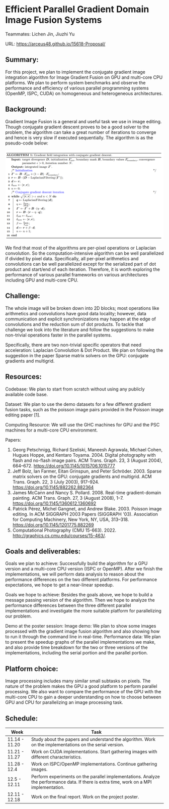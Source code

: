 # Efficient Parallel Gradient Domain Image Fusion Systems

Teammates: Lichen Jin, Jiuzhi Yu

URL: https://arceus48.github.io/15618-Proposal/

## Summary: 
For this project, we plan to implement the conjugate gradient image integration algorithm for  Image Gradient Fusion on GPU and multi-core CPU platforms. We plan to perform system benchmarks and observe the performance and efficiency of various parallel programming systems (OpenMP, ISPC, CUDA) on homogeneous and heterogeneous architectures.

## Background:
Gradient Image Fusion is a general and useful task we use in image editing. Though conjugate gradient descent proves to be a good solver to the problem, the algorithm can take a great number of iterations to converge and hence is very slow if executed sequentially. The algorithm is as the pseudo-code below:

![Pseudo Code](imgs/algorithm.png)

We find that most of the algorithms are per-pixel operations or Laplacian convolution. So the computation-intensive algorithm can be well parallelized if divided by pixel data. Specifically, all per-pixel arithmetics and convolutions can be well parallelized except for the serialized part of dot product and start/end of each iteration. Therefore, it is worth exploring the performance of various parallel frameworks on various architectures including GPU and multi-core CPU.

## Challenge:
The whole image will be broken down into 2D blocks; most operations like arithmetics and convolutions have good data locality; however, data communication and explicit synchronizations may happen at the edge of convolutions and the reduction sum of dot products. To tackle that challenge we look into the literature and follow the suggestions to make non-trivial operations faster in the parallel systems.

Specifically, there are two non-trivial specific operators that need acceleration: Laplacian Convolution & Dot Product. We plan on following the suggestion in the paper Sparse matrix solvers on the GPU: conjugate gradients and multigrid.

## Resources:

Codebase: 
We plan to start from scratch without using any publicly available code base.

Dataset: 
We plan to use the demo datasets for a few different gradient fusion tasks, such as the poisson image pairs provided in the Poisson image editing paper [1].

Computing Resource: 
We will use the GHC machines for GPU and the PSC machines for a multi-core CPU environment.

Papers:
1. Georg Petschnigg, Richard Szeliski, Maneesh Agrawala, Michael Cohen, Hugues Hoppe, and Kentaro Toyama. 2004. Digital photography with flash and no-flash image pairs. ACM Trans. Graph. 23, 3 (August 2004), 664–672. https://doi.org/10.1145/1015706.1015777
2. Jeff Bolz, Ian Farmer, Eitan Grinspun, and Peter Schröder. 2003. Sparse matrix solvers on the GPU: conjugate gradients and multigrid. ACM Trans. Graph. 22, 3 (July 2003), 917–924. https://doi.org/10.1145/882262.882364
3. James McCann and Nancy S. Pollard. 2008. Real-time gradient-domain painting. ACM Trans. Graph. 27, 3 (August 2008), 1–7. https://doi.org/10.1145/1360612.1360692
4. Patrick Pérez, Michel Gangnet, and Andrew Blake. 2003. Poisson image editing. In ACM SIGGRAPH 2003 Papers (SIGGRAPH '03). Association for Computing Machinery, New York, NY, USA, 313–318. https://doi.org/10.1145/1201775.882269
5. Computational Photography (CMU 15-663). 2022. http://graphics.cs.cmu.edu/courses/15-463/.


## Goals and deliverables:

Goals we plan to achieve: Successfully build the algorithm for a GPU version and a multi-core CPU version (ISPC or OpenMP). After we finish the implementations, we will perform data analysis to reason about the performance differences on the two different platforms. For performance expectations, we hope to get a near-linear speedup.

Goals we hope to achieve: Besides the goals above, we hope to build a message passing version of the algorithm. Then we hope to analyze the performance differences between the three different parallel implementations and investigate the more suitable platform for parallelizing our problem.

Demo at the poster session: 
Image demo: We plan to show some images processed with the gradient image fusion algorithm and also showing how to run it through the command line in real-time.
Performance data: We plan to present the speedup graphs of the parallel implementations we make, and also provide time breakdown for the two or three versions of the implementations, including the serial portion and the parallel portion.

## Platform choice:
Image processing includes many similar small subtasks on pixels. The nature of the problem makes the GPU a good platform to perform parallel processing. We also want to compare the performance of the GPU with the multi-core CPU to gain a deeper understanding on how to choose between GPU and CPU for parallelizing an image processing task. 

## Schedule:

| Week          | Task                                                                                                                                      |
|---------------|-------------------------------------------------------------------------------------------------------------------------------------------|
| 11.14 - 11.20 | Study about the papers and understand the algorithm.  Work on the implementations on the serial version.                                  |
| 11.21 - 11.27 | Work on CUDA implementations. Start gathering images with different characteristics.                                                      |
| 11.28 - 12.4  | Work on ISPC/OpenMP implementations. Continue gathering images.                                                                           |
| 12.5 - 12.11  | Perform experiments on the parallel implementations.  Analyze the performance data. If there is extra time, work on a MPI implementation. |
| 12.11 - 12.18 | Work on the final report. Work on the project poster.                                                                                     |
